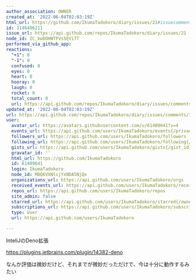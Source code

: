```yaml
---
author_association: OWNER
created_at: '2022-06-04T02:03:19Z'
html_url: https://github.com/IkumaTadokoro/diary/issues/21#issuecomment-1146496211
id: 1146496211
issue_url: https://api.github.com/repos/IkumaTadokoro/diary/issues/21
node_id: IC_kwDOHWTPVs5EViTT
performed_via_github_app: 
reactions:
  "+1": 0
  "-1": 0
  confused: 0
  eyes: 0
  heart: 0
  hooray: 0
  laugh: 0
  rocket: 0
  total_count: 0
  url: https://api.github.com/repos/IkumaTadokoro/diary/issues/comments/1146496211/reactions
updated_at: '2022-06-04T02:03:19Z'
url: https://api.github.com/repos/IkumaTadokoro/diary/issues/comments/1146496211
user:
  avatar_url: https://avatars.githubusercontent.com/u/61409641?v=4
  events_url: https://api.github.com/users/IkumaTadokoro/events{/privacy}
  followers_url: https://api.github.com/users/IkumaTadokoro/followers
  following_url: https://api.github.com/users/IkumaTadokoro/following{/other_user}
  gists_url: https://api.github.com/users/IkumaTadokoro/gists{/gist_id}
  gravatar_id: ''
  html_url: https://github.com/IkumaTadokoro
  id: 61409641
  login: IkumaTadokoro
  node_id: MDQ6VXNlcjYxNDA5NjQx
  organizations_url: https://api.github.com/users/IkumaTadokoro/orgs
  received_events_url: https://api.github.com/users/IkumaTadokoro/received_events
  repos_url: https://api.github.com/users/IkumaTadokoro/repos
  site_admin: false
  starred_url: https://api.github.com/users/IkumaTadokoro/starred{/owner}{/repo}
  subscriptions_url: https://api.github.com/users/IkumaTadokoro/subscriptions
  type: User
  url: https://api.github.com/users/IkumaTadokoro

---
```

InteliJのDeno拡張

https://plugins.jetbrains.com/plugin/14382-deno

なんか評価は微妙だけど、それまでが微妙だっただけで、今は十分に動作するみたい
